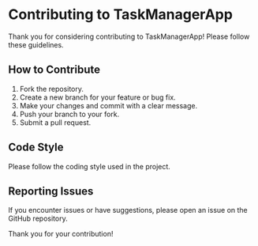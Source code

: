 # Contributing to TaskManagerApp

Thank you for considering contributing to TaskManagerApp! Please follow these guidelines.

## How to Contribute
1. Fork the repository.
2. Create a new branch for your feature or bug fix.
3. Make your changes and commit with a clear message.
4. Push your branch to your fork.
5. Submit a pull request.

## Code Style
Please follow the coding style used in the project.

## Reporting Issues
If you encounter issues or have suggestions, please open an issue on the GitHub repository.

Thank you for your contribution!
